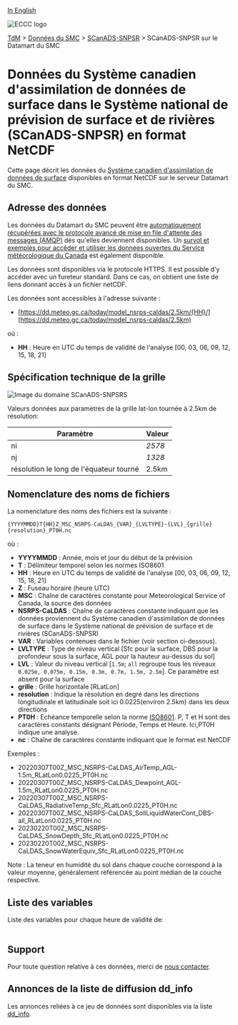 [In English](readme_caldas-nsrps-datamart_en.md)

![ECCC logo](../../img_eccc-logo.png)

[TdM](../../readme_fr.md) > [Données du SMC](../readme_fr.md) > [SCanADS-SNPSR](readme_caldas-nsrps_fr.md) > SCanADS-SNPSR sur le Datamart du SMC

# Données du Système canadien d'assimilation de données de surface dans le Système national de prévision de surface et de rivières (SCanADS-SNPSR) en format NetCDF

Cette page décrit les données du [Système canadien d'assimilation de données de surface](./readme_caldas-nsrps_fr.md) disponibles en format NetCDF sur le serveur Datamart du SMC.

## Adresse des données 

Les données du Datamart du SMC peuvent être [automatiquement récupérées avec le protocole avancé de mise en file d'attente des messages (AMQP)](../../msc-datamart/amqp_fr.md) dès qu'elles deviennent disponibles. Un [survol et exemples pour accéder et utiliser les données ouvertes du Service météorologique du Canada](../../usage/readme_fr.md) est également disponible.

Les données sont disponibles via le protocole HTTPS. Il est possible d’y accéder avec un fureteur standard. Dans ce cas, on obtient une liste de liens donnant accès à un fichier netCDF. 

Les données sont accessibles à l'adresse suivante :

* [https://dd.meteo.gc.ca/today/model_nsrps-caldas/2.5km/{HH}/](https://dd.meteo.gc.ca/today/model_nsrps-caldas/2.5km)                  

où :

* __HH__ : Heure en UTC du temps de validité de l'analyse [00, 03, 06, 09, 12, 15, 18, 21]

## Spécification technique de la grille  

![Image du domaine SCanADS-SNPSRS](https://collaboration.cmc.ec.gc.ca/cmc/cmos/public_doc/msc-data/nwp_caldas-nsrps/grille_caldas-nsrps.png)

Valeurs données aux paramètres de la grille lat-lon tournée à 2.5km de résolution:

| Paramètre | Valeur |
| ------ | ------ |
| ni | _2578_ | 
| nj | _1328_ | 
| résolution le long de l'équateur tourné | 2.5km |


## Nomenclature des noms de fichiers 

La nomenclature des noms des fichiers est la suivante :

`{YYYYMMDD}T{HH}Z_MSC_NSRPS-CaLDAS_{VAR}_{LVLTYPE}-{LVL}_{grille}{resolution}_PT0H.nc`

où :

* __YYYYMMDD__ : Année, mois et jour du début de la prévision
* __T__ : Délimiteur temporel selon les normes ISO8601
* __HH__ : Heure en UTC du temps de validité de l'analyse [00, 03, 06, 09, 12, 15, 18, 21]
* __Z__ : Fuseau horaire (heure UTC)
* __MSC__ : Chaîne de caractères constante pour Meteorological Service of Canada, la source des données
* __NSRPS-CaLDAS__ : Chaîne de caractères constante indiquant que les données proviennent du Système canadien d'assimilation de données de surface dans le Système national de prévision de surface et de rivières (SCanADS-SNPSR)
* __VAR__ : Variables contenues dans le fichier (voir section ci-dessous).
* __LVLTYPE__ : Type de niveau vertical [Sfc pour la surface, DBS pour la profondeur sous la surface, AGL pour la hauteur au-dessus du sol]
* __LVL__ : Valeur du niveau vertical [`1.5m`; `all` regroupe tous les niveaux `0.025m, 0.075m, 0.15m, 0.3m, 0.7m, 1.5m, 2.5m`]. Ce paramètre est absent pour la surface
* __grille__ : Grille horizontale [RLatLon]
* __resolution__ : Indique la résolution en degré dans les directions longitudinale et latitudinale soit ici 0.0225(environ 2.5km) dans les deux directions
* __PT0H__ : Echéance temporelle selon la norme [ISO8601](https://en.wikipedia.org/wiki/ISO_8601). P, T et H sont des caractères constants désignant Période, Temps et Heure. Ici,PT0H indique une analyse.
* __nc__ : Chaîne de caractères constante indiquant que le format est NetCDF

Exemples :

* 20220307T00Z_MSC_NSRPS-CaLDAS_AirTemp_AGL-1.5m_RLatLon0.0225_PT0H.nc
* 20220307T00Z_MSC_NSRPS-CaLDAS_Dewpoint_AGL-1.5m_RLatLon0.0225_PT0H.nc
* 20220307T00Z_MSC_NSRPS-CaLDAS_RadiativeTemp_Sfc_RLatLon0.0225_PT0H.nc
* 20220307T00Z_MSC_NSRPS-CaLDAS_SoilLiquidWaterCont_DBS-all_RLatLon0.0225_PT0H.nc
* 20230220T00Z_MSC_NSRPS-CaLDAS_SnowDepth_Sfc_RLatLon0.0225_PT0H.nc
* 20230220T00Z_MSC_NSRPS-CaLDAS_SnowWaterEquiv_Sfc_RLatLon0.0225_PT0H.nc

Note : La teneur en humidité du sol dans chaque couche correspond à la valeur moyenne, généralement référencée au point médian de la couche respective.

## Liste des variables

Liste des variables pour chaque heure de validité de:

<table id="csv-table" class="display"></table>

<link href="https://cdn.jsdelivr.net/npm/simple-datatables@latest/dist/style.css" rel="stylesheet" type="text/css">
<script src="https://cdn.jsdelivr.net/npm/simple-datatables@latest"></script>
<script src="../../../js/variables_datatable.js" type="text/javascript"></script>
<script>
  loadTable("csv-table", "../../../assets/csv/NSRPS_Variables-List_fr.csv");
</script>

## Support

Pour toute question relative à ces données, merci de [nous contacter](https://meteo.gc.ca/mainmenu/contact_us_f.html).

## Annonces de la liste de diffusion dd_info 

Les annonces reliées à ce jeu de données sont disponibles via la liste [dd_info](https://comm.collab.science.gc.ca/mailman3/postorius/lists/dd_info/).

